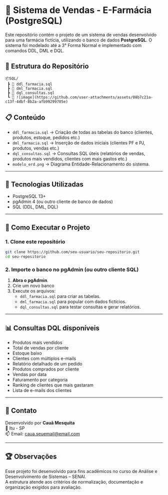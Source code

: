 # 💊 Sistema de Vendas - E-Farmácia (PostgreSQL)

Este repositório contém o projeto de um sistema de vendas desenvolvido para uma farmácia fictícia, utilizando o banco de dados **PostgreSQL**. 
O sistema foi modelado até a 3° Forma Normal e implementado com comandos DDL, DML e DQL.

## 📁 Estrutura do Repositório

```
📦SQL/
 ┣ 📜 ddl_farmacia.sql
 ┣ 📜 dml_farmacia.sql
 ┣ 📜 dql_consultas.sql
 ┗ 📜 ![image](https://github.com/user-attachments/assets/08b7c21a-c13f-4dbf-8b2a-afb99299705e)

```

## 📋 Conteúdo

- `ddl_farmacia.sql` → Criação de todas as tabelas do banco (clientes, produtos, estoque, pedidos etc.)
- `dml_farmacia.sql` → Inserção de dados iniciais (clientes PF e PJ, produtos, vendas etc.)
- `dql_consultas.sql` → Consultas SQL úteis (relatórios de vendas, produtos mais vendidos, clientes com mais gastos etc.)
- `modelo_erd.png` → Diagrama Entidade-Relacionamento do sistema.

---

## 🧰 Tecnologias Utilizadas

- PostgreSQL 13+
- pgAdmin 4 (ou outro cliente de banco de dados)
- SQL (DDL, DML, DQL)

---

## 🚀 Como Executar o Projeto

### 1. Clone este repositório

```bash
git clone https://github.com/seu-usuario/seu-repositorio.git
cd seu-repositorio
```

### 2. Importe o banco no pgAdmin (ou outro cliente SQL)

1. **Abra o pgAdmin**.
2. Crie um novo banco 
3. Execute os arquivos:
   - `ddl_farmacia.sql` para criar as tabelas.
   - `dml_farmacia.sql` para popular com dados fictícios.
   - `dql_consultas.sql` para testar consultas e gerar relatórios.

---

## 📊 Consultas DQL disponíveis

- Produtos mais vendidos
- Total de vendas por cliente
- Estoque baixo
- Clientes com múltiplos e-mails
- Relatório detalhado de um pedido
- Produtos comprados por cliente
- Vendas por data
- Faturamento por categoria
- Ranking de clientes que mais gastaram
- Lista de e-mails dos clientes

---

## 📧 Contato

Desenvolvido por **Cauã Mesquita**  
📍 Itu - SP  
📫 Email: caua.seuemail@email.com

---

## 🏆 Observações

Esse projeto foi desenvolvido para fins acadêmicos no curso de Análise e Desenvolvimento de Sistemas – SENAI.  
A estrutura atende aos critérios de normalização, documentação e organização exigidos para avaliação.
